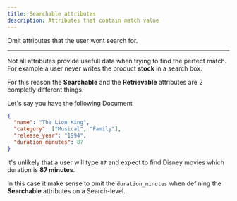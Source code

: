 ```yaml
---
title: Searchable attributes
description: Attributes that contain match value
---
```


Omit attributes that the user wont search for.

---

Not all attributes provide usefull data when trying to find the perfect match.
For example a user never writes the product **stock** in a search box.

For this reason the **Searchable** and the **Retrievable** attributes are 2
completly different things.

Let's say you have the following Document

```json
{
  "name": "The Lion King",
  "category": ["Musical", "Family"],
  "release_year": "1994",
  "duration_minutes": 87
}
```

it's unlikely that a user will type `87` and expect to find Disney movies which
duration is **87 minutes**.

In this case it make sense to omit the `duration_minutes` when defining the **Searchable** attributes on a Search-level.
